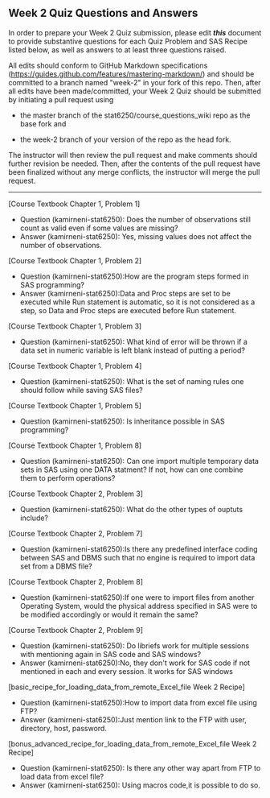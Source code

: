 
## Week 2 Quiz Questions and Answers

In order to prepare your Week 2 Quiz submission, please edit ***this*** document to provide substantive questions for each Quiz Problem and SAS Recipe listed below, as well as answers to at least three questions raised.

All edits should conform to GitHub Markdown specifications (https://guides.github.com/features/mastering-markdown/) and should be committed to a branch named "week-2" in your fork of this repo. Then, after all edits have been made/committed, your Week 2 Quiz should be submitted by initiating a pull request using

- the master branch of the stat6250/course_questions_wiki repo as the base fork and

- the week-2 branch of your version of the repo as the head fork.

The instructor will then review the pull request and make comments should further revision be needed. Then, after the contents of the pull request have been finalized without any merge conflicts, the instructor will merge the pull request.



********************************************************************************



[Course Textbook Chapter 1, Problem 1]
- Question (kamirneni-stat6250): Does the number of observations still count as valid even if some values are missing?
- Answer (kamirneni-stat6250): Yes, missing values does not affect the number of observations.


[Course Textbook Chapter 1, Problem 2]
- Question (kamirneni-stat6250):How are the program steps formed in SAS programming?
- Answer (kamirneni-stat6250):Data and Proc steps are set to be executed while Run statement is automatic, so it is not considered as a step, so Data and Proc steps are executed before Run statement.


[Course Textbook Chapter 1, Problem 3]
- Question (kamirneni-stat6250): What kind of error will be thrown if a data set in numeric variable is left blank instead of putting a period? 


[Course Textbook Chapter 1, Problem 4]
- Question (kamirneni-stat6250): What is the set of naming rules one should follow while saving SAS files? 


[Course Textbook Chapter 1, Problem 5]
- Question (kamirneni-stat6250): Is inheritance possible in SAS programming?


[Course Textbook Chapter 1, Problem 8]
- Question (kamirneni-stat6250): Can one import multiple temporary data sets in SAS using one DATA statment? If not, how can one combine them to perform operations? 


[Course Textbook Chapter 2, Problem 3]
- Question (kamirneni-stat6250): What do the other types of ouptuts include?


[Course Textbook Chapter 2, Problem 7]
- Question (kamirneni-stat6250):Is there any predefined interface coding between SAS and DBMS such that no engine is required to import data set from a DBMS file? 


[Course Textbook Chapter 2, Problem 8]
- Question (kamirneni-stat6250):If one were to import files from another Operating System, would the physical address specified in SAS were to be modified accordingly or would it remain the same?


[Course Textbook Chapter 2, Problem 9]
- Question (kamirneni-stat6250): Do libriefs work for multiple sessions with mentioning again in SAS code and SAS windows?
- Answer (kamirneni-stat6250):No, they don't work for SAS code if not mentioned in each and every session. It works for SAS windows


[basic_recipe_for_loading_data_from_remote_Excel_file Week 2 Recipe]
- Question (kamirneni-stat6250):How to import data from excel file using FTP?
- Answer (kamirneni-stat6250):Just mention link to the FTP with user, directory, host, password. 


[bonus_advanced_recipe_for_loading_data_from_remote_Excel_file Week 2 Recipe]
- Question (kamirneni-stat6250): Is there any other way apart from FTP to load data from excel file?
- Answer (kamirneni-stat6250): Using macros code,it is possible to do so.

